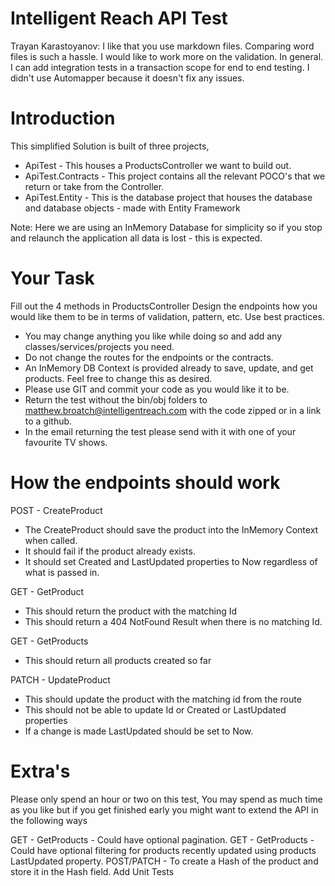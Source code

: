 # Intelligent Reach API Test  

Trayan Karastoyanov: I like that you use markdown files. Comparing word files is such a hassle.
	I would like to work more on the validation. In general.
	I can add integration tests in a transaction scope for end to end testing.
	I didn't use Automapper because it doesn't fix any issues.

# Introduction

This simplified Solution is built of three projects,
 - ApiTest - This houses a ProductsController we want to build out.
 - ApiTest.Contracts - This project contains all the relevant POCO's that we return or take from the Controller.
 - ApiTest.Entity - This is the database project that houses the database and database objects - made with Entity Framework

Note: Here we are using an InMemory Database for simplicity so if you stop and relaunch the application all data is lost - this is expected.

# Your Task

Fill out the 4 methods in ProductsController
Design the endpoints how you would like them to be in terms of validation, pattern, etc. Use best practices.

 - You may change anything you like while doing so and add any classes/services/projects you need.
 - Do not change the routes for the endpoints or the contracts.
 - An InMemory DB Context is provided already to save, update, and get products. Feel free to change this as desired.
 - Please use GIT and commit your code as you would like it to be.
 - Return the test without the bin/obj folders to matthew.broatch@intelligentreach.com with the code zipped or in a link to a github.
 - In the email returning the test please send with it with one of your favourite TV shows.

# How the endpoints should work

POST - CreateProduct
 - The CreateProduct should save the product into the InMemory Context when called.
 - It should fail if the product already exists.
 - It should set Created and LastUpdated properties to Now regardless of what is passed in.

GET - GetProduct
 - This should return the product with the matching Id
 - This should return a 404 NotFound Result when there is no matching Id.

GET - GetProducts
 - This should return all products created so far

PATCH - UpdateProduct
 - This should update the product with the matching id from the route
 - This should not be able to update Id or Created or LastUpdated properties
 - If a change is made LastUpdated should be set to Now.

# Extra's

Please only spend an hour or two on this test,
You may spend as much time as you like but if you get finished early you might want to extend the API in the following ways

GET - GetProducts - Could have optional pagination.
GET - GetProducts - Could have optional filtering for products recently updated using products LastUpdated property.
POST/PATCH - To create a Hash of the product and store it in the Hash field.
Add Unit Tests